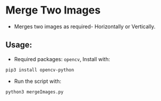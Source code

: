 # Merge Two Images

* Merges two images as required- Horizontally or Vertically.

## Usage:
* Required packages: `opencv`, Install with:
```bash
pip3 install opencv-python
```
* Run the script with:
```bash
python3 mergeImages.py
```
<!-- Updated README links and corrected typos -->
<!-- Updated README links and corrected typos -->